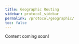 ```yaml
---
title: Geographic Routing
sidebar: protocol_sidebar
permalink: /protocol/geographic/
toc: false
---
```


Content coming soon!
